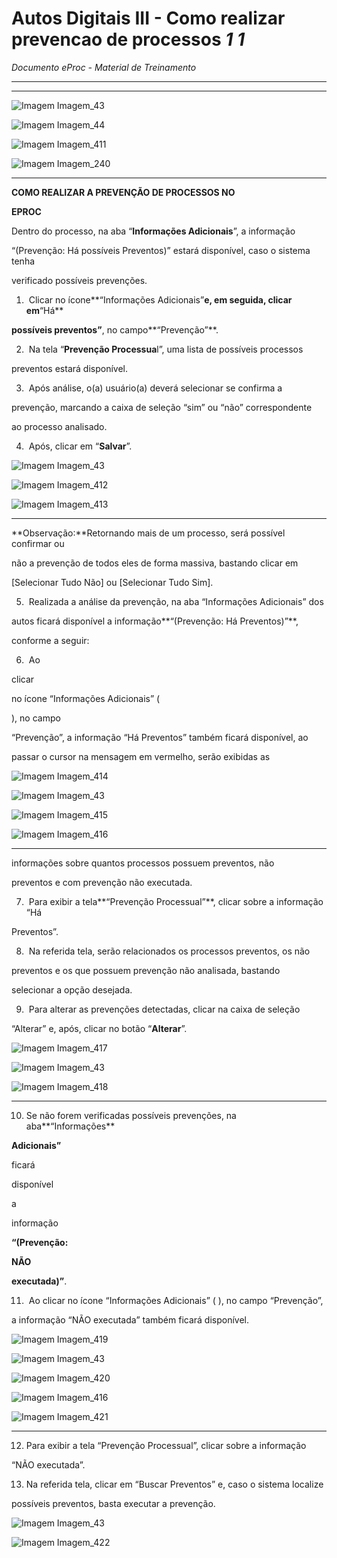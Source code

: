 # Autos Digitais III - Como realizar prevencao de processos _1_ _1_

*Documento eProc - Material de Treinamento*

---

---

![Imagem Imagem_43](../imgs/Imagem_43.png)

![Imagem Imagem_44](../imgs/Imagem_44.png)

![Imagem Imagem_411](../imgs/Imagem_411.png)

![Imagem Imagem_240](../imgs/Imagem_240.png)


---

**COMO REALIZAR A PREVENÇÃO DE PROCESSOS NO**

**EPROC**

Dentro do processo, na aba “**Informações Adicionais**”, a informação

“(Prevenção: Há possíveis Preventos)” estará disponível, caso o sistema tenha

verificado possíveis prevenções.

1. ​ Clicar no ícone**“Informações Adicionais”**e, em seguida, clicar em**“Há**

**possíveis preventos”**, no campo**“Prevenção”**.

2. ​ Na tela “**Prevenção Processua**l”, uma lista de possíveis processos

preventos estará disponível.

3. ​ Após análise, o(a) usuário(a) deverá selecionar se confirma a

prevenção, marcando a caixa de seleção “sim” ou “não” correspondente

ao processo analisado.

4. ​ Após, clicar em “**Salvar**”.

![Imagem Imagem_43](../imgs/Imagem_43.png)

![Imagem Imagem_412](../imgs/Imagem_412.png)

![Imagem Imagem_413](../imgs/Imagem_413.png)


---

**Observação:**Retornando mais de um processo, será possível confirmar ou

não a prevenção de todos eles de forma massiva, bastando clicar em

[Selecionar Tudo Não] ou [Selecionar Tudo Sim].

5. ​ Realizada a análise da prevenção, na aba “Informações Adicionais” dos

autos ficará disponível a informação**“(Prevenção: Há Preventos)”**,

conforme a seguir:

6. ​ Ao

clicar

no ícone “Informações Adicionais” (

), no campo

“Prevenção”, a informação “Há Preventos” também ficará disponível, ao

passar o cursor na mensagem em vermelho, serão exibidas as

![Imagem Imagem_414](../imgs/Imagem_414.png)

![Imagem Imagem_43](../imgs/Imagem_43.png)

![Imagem Imagem_415](../imgs/Imagem_415.png)

![Imagem Imagem_416](../imgs/Imagem_416.png)


---

informações sobre quantos processos possuem preventos, não

preventos e com prevenção não executada.

7. ​ Para exibir a tela**“Prevenção Processual”**, clicar sobre a informação “Há

Preventos”.

8. ​ Na referida tela, serão relacionados os processos preventos, os não

preventos e os que possuem prevenção não analisada, bastando

selecionar a opção desejada.

9. ​ Para alterar as prevenções detectadas, clicar na caixa de seleção

“Alterar” e, após, clicar no botão “**Alterar**”.

![Imagem Imagem_417](../imgs/Imagem_417.png)

![Imagem Imagem_43](../imgs/Imagem_43.png)

![Imagem Imagem_418](../imgs/Imagem_418.png)


---

10. ​Se não forem verificadas possíveis prevenções, na aba**“Informações**

**Adicionais”**

ficará

disponível

a

informação

**“(Prevenção:**

**NÃO**

**executada)”**.

11. ​ Ao clicar no ícone “Informações Adicionais” ( ), no campo “Prevenção”,

a informação “NÃO executada” também ficará disponível.

![Imagem Imagem_419](../imgs/Imagem_419.png)

![Imagem Imagem_43](../imgs/Imagem_43.png)

![Imagem Imagem_420](../imgs/Imagem_420.png)

![Imagem Imagem_416](../imgs/Imagem_416.png)

![Imagem Imagem_421](../imgs/Imagem_421.png)


---

12. ​Para exibir a tela “Prevenção Processual”, clicar sobre a informação

“NÃO executada”.

13. ​Na referida tela, clicar em “Buscar Preventos” e, caso o sistema localize

possíveis preventos, basta executar a prevenção.

![Imagem Imagem_43](../imgs/Imagem_43.png)

![Imagem Imagem_422](../imgs/Imagem_422.png)
